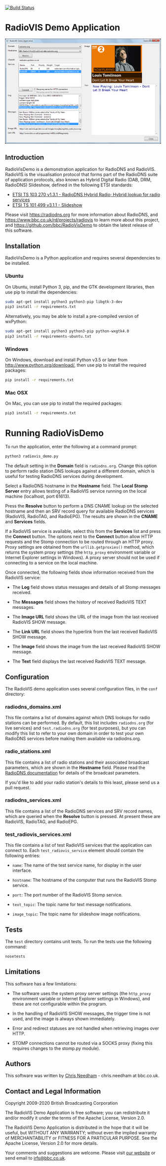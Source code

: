[![Build Status](https://github.com/bbc/RadioVisDemo/actions/workflows/python-package.yml/badge.svg?branch=master)](https://github.com/bbc/RadioVisDemo/actions)

# RadioVIS Demo Application

<p align="center">
  <a href="https://github.com/bbc/RadioVISDemo"><img src="radiovis-demo.png" alt="RadioVIS Demo screenshot"/></a>
</p>

## Introduction

RadioVisDemo is a demonstration application for RadioDNS and RadioVIS. RadioVIS
is the visualisation protocol that forms part of the RadioDNS suite of
application protocols, also known as Hybrid Digital Radio (DAB, DRM, RadioDNS)
Slideshow, defined in the following ETSI standards:

* [ETSI TS 103 270 v1.3.1 - RadioDNS Hybrid Radio; Hybrid lookup for radio services](https://www.etsi.org/deliver/etsi_ts/103200_103299/103270/01.03.01_60/ts_103270v010301p.pdf)
* [ETSI TS 101 499 v3.1.1 - Slideshow](http://www.etsi.org/deliver/etsi_ts/101400_101499/101499/03.01.01_60/ts_101499v030101p.pdf)

Please visit <https://radiodns.org> for more information about RadioDNS, and
<https://www.bbc.co.uk/rd/projects/radiovis> to learn more about this project,
and <https://github.com/bbc/RadioVisDemo> to obtain the latest release of this
software.

## Installation

RadioVisDemo is a Python application and requires several dependencies to be
installed.

### Ubuntu

On Ubuntu, install Python 3, pip, and the GTK development libraries, then
use pip to install the dependencies:

```bash
sudo apt-get install python3 python3-pip libgtk-3-dev
pip3 install -r requirements.txt
```

Alternatively, you may be able to install a pre-compiled version of wxPython:

```bash
sudo apt-get install python3 python3-pip python-wxgtk4.0
pip3 install -r requirements-ubuntu.txt
```

### Windows

On Windows, download and install Python v3.5 or later from
<http://www.python.org/download/>, then use pip to install the required
packages:

```bash
pip install -r requirements.txt
```

### Mac OSX

On Mac, you can use pip to install the required packages:

```bash
pip3 install -r requirements.txt
```

# Running RadioVisDemo

To run the application, enter the following at a command prompt:

```bash
python3 radiovis_demo.py
```

The default setting in the **Domain** field is `radiodns.org`. Change this option
to perform radio station DNS lookups against a different domain, which is useful
for testing RadioDNS services during development.

Select a RadioDNS hostname in the **Hostname** field. The **Local Stomp Server** entry
allows testing of a RadioVIS service running on the local machine (localhost,
port 61613).

Press the **Resolve** button to perform a DNS CNAME lookup on the selected hostname
and then an SRV record query for available RadioDNS services (RadioVIS, RadioTAG,
and RadioEPG). The results are shown in the **CNAME** and **Services** fields.

If a RadioVIS service is available, select this from the **Services** list and press
the **Connect** button. The options next to the **Connect** button allow HTTP requests
and the Stomp connection to be routed through an HTTP proxy. Proxy settings are
obtained from the `urllib.getproxies()` method, which returns the system proxy
settings (the `http_proxy` environment variable or Internet Explorer settings in
Windows). A proxy server should not be used if connecting to a service on the
local machine.

Once connected, the following fields show information received from the RadioVIS
service:

 * The **Log** field shows status messages and details of all Stomp messages
   received.

 * The **Messages** field shows the history of received RadioVIS TEXT messages.

 * The **Image URL** field shows the URL of the image from the last received
   RadioVIS SHOW message.

 * The **Link URL** field shows the hyperlink from the last received RadioVIS SHOW
   message.

 * The **Image** field shows the image from the last received RadioVIS SHOW message.

 * The **Text** field displays the last received RadioVIS TEXT message.

## Configuration

The RadioVIS demo application uses several configuration files, in the `conf`
directory:

### radiodns_domains.xml

This file contains a list of domains against which DNS lookups
for radio stations can be performed. By default, this list includes
`radiodns.org` (for live services) and `test.radiodns.org` (for test purposes),
but you can modify this list to refer to your own domain in order to test
your own RadioDNS services before making them available via radiodns.org.

### radio_stations.xml

This file contains a list of radio stations and their associated
broadcast parameters, which are shown in the **Hostname** field. Please read
the [RadioDNS documentation](http://radiodns.org/) for details of the
broadcast parameters.

If you'd like to add your radio station's details to this least, please
send us a pull request.

### radiodns_services.xml

This file contains a list of the RadioDNS services and SRV
record names, which are queried when the **Resolve** button is pressed. At
present these are RadioVIS, RadioTAG, and RadioEPG.

### test_radiovis_services.xml

This file contains a list of test RadioVIS services that
the application can connect to. Each `test_radiovis_service` element should
contain the following entries:

 * `name`: The name of the test service name, for display in the user interface.

 * `hostname`: The hostname of the computer that runs the RadioVIS Stomp
   service.

 * `port`: The port number of the RadioVIS Stomp service.

 * `text_topic`: The topic name for text message notifications.

 * `image_topic`: The topic name for slideshow image notifications.

## Tests

The `test` directory contains unit tests. To run the tests use the following
command:

```bash
nosetests
```

## Limitations

This software has a few limitations:

 * The software uses the system proxy server settings (the `http_proxy`
   environment variable or Internet Explorer settings in Windows), and these
   are not configurable within the program.

 * In the handling of RadioVIS SHOW messages, the trigger time is not used,
   and the image is always shown immediately.

 * Error and redirect statuses are not handled when retrieving images over HTTP.

 * STOMP connections cannot be routed via a SOCKS proxy (fixing this requires
   changes to the stomp.py module).

## Authors

This software was written by [Chris Needham](https://github.com/chrisn) - chris.needham at bbc.co.uk.

## Contact and Legal Information

Copyright 2009-2020 British Broadcasting Corporation

The RadioVIS Demo Application is free software; you can redistribute it and/or
modify it under the terms of the Apache License, Version 2.0.

The RadioVIS Demo Application is distributed in the hope that it will be useful,
but WITHOUT ANY WARRANTY; without even the implied warranty of MERCHANTABILITY
or FITNESS FOR A PARTICULAR PURPOSE.  See the Apache License, Version 2.0 for
more details.

Your comments and suggestions are welcome. Please visit
[our website](https://www.bbc.co.uk/rd/projects/radiovis) or send email to
irfs@bbc.co.uk.
